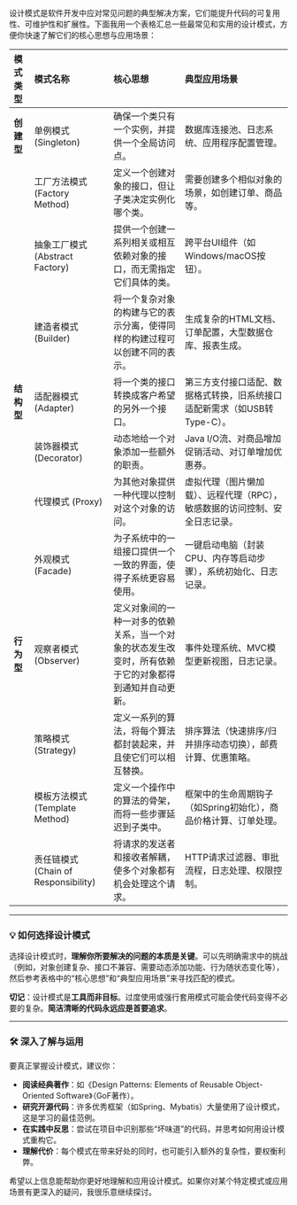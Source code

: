设计模式是软件开发中应对常见问题的典型解决方案，它们能提升代码的可复用性、可维护性和扩展性。下面我用一个表格汇总一些最常见和实用的设计模式，方便你快速了解它们的核心思想与应用场景：

| 模式类型 | 模式名称 | 核心思想 | 典型应用场景 |
| :--- | :--- | :--- | :--- |
| **创建型** | 单例模式 (Singleton) | 确保一个类只有一个实例，并提供一个全局访问点。 | 数据库连接池、日志系统、应用程序配置管理。 |
| | 工厂方法模式 (Factory Method) | 定义一个创建对象的接口，但让子类决定实例化哪个类。 | 需要创建多个相似对象的场景，如创建订单、商品等。 |
| | 抽象工厂模式 (Abstract Factory) | 提供一个创建一系列相关或相互依赖对象的接口，而无需指定它们具体的类。 | 跨平台UI组件（如Windows/macOS按钮）。 |
| | 建造者模式 (Builder) | 将一个复杂对象的构建与它的表示分离，使得同样的构建过程可以创建不同的表示。 | 生成复杂的HTML文档、订单配置，大型数据仓库、报表生成。 |
| **结构型** | 适配器模式 (Adapter) | 将一个类的接口转换成客户希望的另外一个接口。 | 第三方支付接口适配、数据格式转换，旧系统接口适配新需求（如USB转Type-C）。 |
| | 装饰器模式 (Decorator) | 动态地给一个对象添加一些额外的职责。 | Java I/O流、对商品增加促销活动、对订单增加优惠券。 |
| | 代理模式 (Proxy) | 为其他对象提供一种代理以控制对这个对象的访问。 | 虚拟代理（图片懒加载）、远程代理（RPC），敏感数据的访问控制、安全日志记录。 |
| | 外观模式 (Facade) | 为子系统中的一组接口提供一个一致的界面，使得子系统更容易使用。 | 一键启动电脑（封装CPU、内存等启动步骤），系统初始化、日志记录。 |
| **行为型** | 观察者模式 (Observer) | 定义对象间的一种一对多的依赖关系，当一个对象的状态发生改变时，所有依赖于它的对象都得到通知并自动更新。 | 事件处理系统、MVC模型更新视图，日志记录。 |
| | 策略模式 (Strategy) | 定义一系列的算法，将每个算法都封装起来，并且使它们可以相互替换。 | 排序算法（快速排序/归并排序动态切换），邮费计算、优惠策略。 |
| | 模板方法模式 (Template Method) | 定义一个操作中的算法的骨架，而将一些步骤延迟到子类中。 | 框架中的生命周期钩子（如Spring初始化），商品价格计算、订单处理。 |
| | 责任链模式 (Chain of Responsibility) | 将请求的发送者和接收者解耦，使多个对象都有机会处理这个请求。 | HTTP请求过滤器、审批流程，日志处理、权限控制。 |

---

### 💡 如何选择设计模式

选择设计模式时，**理解你所要解决的问题的本质是关键**。可以先明确需求中的挑战（例如，对象创建复杂、接口不兼容、需要动态添加功能、行为随状态变化等），然后参考表格中的“核心思想”和“典型应用场景”来寻找匹配的模式。

**切记**：设计模式是**工具而非目标**。过度使用或强行套用模式可能会使代码变得不必要的复杂。**简洁清晰的代码永远应是首要追求**。

---

### 🛠️ 深入了解与运用

要真正掌握设计模式，建议你：
*   **阅读经典著作**：如《Design Patterns: Elements of Reusable Object-Oriented Software》（GoF著作）。
*   **研究开源代码**：许多优秀框架（如Spring、Mybatis）大量使用了设计模式，这是学习的最佳范例。
*   **在实践中反思**：尝试在项目中识别那些“坏味道”的代码，并思考如何用设计模式重构它。
*   **理解代价**：每个模式在带来好处的同时，也可能引入额外的复杂性，要权衡利弊。

希望以上信息能帮助你更好地理解和应用设计模式。如果你对某个特定模式或应用场景有更深入的疑问，我很乐意继续探讨。
